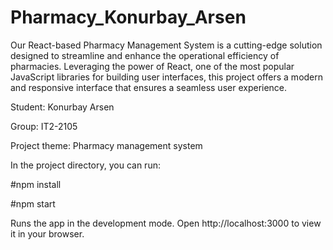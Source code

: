 # Pharmacy_Konurbay_Arsen
Our React-based Pharmacy Management System is a cutting-edge solution designed to streamline and enhance the operational efficiency of pharmacies. Leveraging the power of React, one of the most popular JavaScript libraries for building user interfaces, this project offers a modern and responsive interface that ensures a seamless user experience.

Student: Konurbay Arsen

Group: IT2-2105

Project theme: Pharmacy management system

In the project directory, you can run:

#npm install 


#npm start

Runs the app in the development mode.
Open http://localhost:3000 to view it in your browser.
